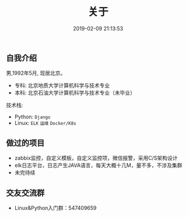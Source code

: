 ﻿---
title: 关于
date: 2019-02-09 21:13:53
---

## 自我介绍

男,1992年5月, 现居北京。 

- 专科: 北京地质大学计算机科学与技术专业
- 本科: 北京石油大学计算机科学与技术专业（未毕业）


技术栈:

- Python: `Django` 
- Linux: `ELK` `运维` `Docker/K8s`

## 做过的项目

- zabbix监控，自定义模板，自定义监控项，微信报警，采用C/S架构设计
- elk日志平台，日志产生JAVA语言，每天大概十几M，量不多，不涉及集群
- 未完待续


## 交友交流群

- Linux&Python入门群：547409659

